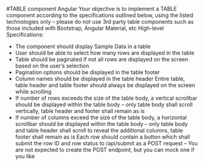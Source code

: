 #TABLE component Angular
Your objective is to implement a TABLE component according to the specifications outlined below, using the listed technologies only – please do not use 3rd party table components such as those included with Bootstrap, Angular Material, etc
High-level Specifications:
- The component should display Sample Data in a table 	
- User should be able to select how many rows are displayed in the table
- Table should be paginated if not all rows are displayed on the screen based on the user’s selection
- Pagination options should be displayed in the table footer
- Column names should be displayed in the table header
Entire table, table header and table footer should always be displayed on 	the screen while scrolling
- If number of rows exceeds the size of the table body, a vertical scrollbar should be displayed within the table body – only table body shall scroll vertically, table header and footer shall remain as is
- If number of columns exceed the size of the table body, a horizontal scrollbar should be displayed within the table body – only table 	body and table header shall scroll to reveal the additional columns, table footer shall remain as is
Each row should contain a button which shall submit the row ID and row status to /api/submit as a POST request – You are not expected to create the POST 	endpoint, but you can mock one if you like